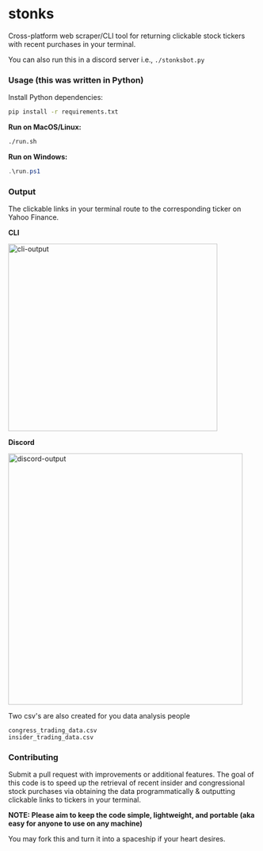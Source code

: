 # stonks
Cross-platform web scraper/CLI tool for returning clickable stock tickers with recent purchases in your terminal.

You can also run this in a discord server i.e., `./stonksbot.py`


### Usage (this was written in Python)

Install Python dependencies:
```bash
pip install -r requirements.txt
```

**Run on MacOS/Linux:**
```bash
./run.sh
```

**Run on Windows:**
```powershell
.\run.ps1
```

### Output
The clickable links in your terminal route to the corresponding ticker on Yahoo Finance.

**CLI**

<img width="422" height="378" alt="cli-output" src="https://github.com/user-attachments/assets/cff0a574-b1ee-4500-be03-875b078f06e4" />


**Discord** 

<img width="473" height="507" alt="discord-output" src="https://github.com/user-attachments/assets/56a39f0f-0718-45ab-af55-3b2d47213751" />

Two csv's are also created for you data analysis people
```
congress_trading_data.csv
insider_trading_data.csv
```

### Contributing
Submit a pull request with improvements or additional features. The goal of this code is to speed up the retrieval of recent insider and congressional stock purchases
via obtaining the data programmatically & outputting clickable links to tickers in your terminal.

**NOTE: Please aim to keep the code simple, lightweight, and portable (aka easy for anyone to use on any machine)**

You may fork this and turn it into a spaceship if your heart desires.
